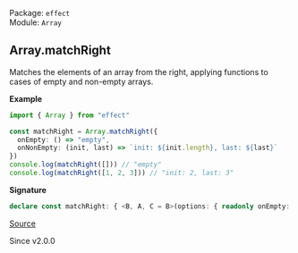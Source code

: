 Package: `effect`<br />
Module: `Array`<br />

## Array.matchRight

Matches the elements of an array from the right, applying functions to cases of empty and non-empty arrays.

**Example**

```ts
import { Array } from "effect"

const matchRight = Array.matchRight({
  onEmpty: () => "empty",
  onNonEmpty: (init, last) => `init: ${init.length}, last: ${last}`
})
console.log(matchRight([])) // "empty"
console.log(matchRight([1, 2, 3])) // "init: 2, last: 3"
```

**Signature**

```ts
declare const matchRight: { <B, A, C = B>(options: { readonly onEmpty: LazyArg<B>; readonly onNonEmpty: (init: Array<A>, last: A) => C; }): (self: ReadonlyArray<A>) => B | C; <A, B, C = B>(self: ReadonlyArray<A>, options: { readonly onEmpty: LazyArg<B>; readonly onNonEmpty: (init: Array<A>, last: A) => C; }): B | C; }
```

[Source](https://github.com/Effect-TS/effect/tree/main/packages/effect/src/Array.ts#L324)

Since v2.0.0
